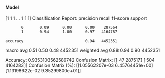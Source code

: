 #### Model
[1 1 1 ... 1 1 1]
Classification Report:
              precision    recall  f1-score   support

           0       0.09      0.00      0.00    287564
           1       0.94      1.00      0.97   4164787

    accuracy                           0.94   4452351
   macro avg       0.51      0.50      0.48   4452351
weighted avg       0.88      0.94      0.90   4452351

Accuracy: 0.9353103562589742
Confusion Matrix:
[[     47  287517]
 [    504 4164283]]
Confusion Matrix (%):
[[1.05562207e-03 6.45764451e+00]
 [1.13198622e-02 9.35299800e+01]]
